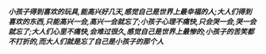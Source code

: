 ***小孩子得到喜欢的玩具,能高兴好几天,感觉自己是世界上最幸福的人;大人们得到喜欢的东西,只能高兴一会,高兴一会就忘了;小孩子心理不痛快,只会哭一会,哭一会就忘了;大人们心里不痛快,会难过很久,感觉自己是世界上最惨的;小孩子的苦笑都不打折的,而大人们就是忘了自己是小孩子的那个人***